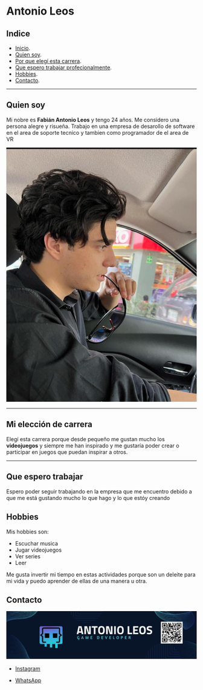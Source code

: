 # Antonio Leos
## Indice
- [Inicio](#antonio-leos).
- [Quien soy](#quien-soy).
- [Por que elegí esta carrera](#mi-elección-de-carrera).
- [Que espero trabajar profecionalmente](#que-espero-trabajar).
- [Hobbies](#hobbies).
- [Contacto](#contacto).

---


## Quien soy 

Mi nobre es **Fabián Antonio Leos** y tengo 24 años. Me considero una persona alegre y risueña. Trabajo en una empresa de desarollo de software en el area de soporte tecnico y tambien como programador de el area de VR

![Antonio Leos](./IMG/Foto.jpeg)

---

## Mi elección de carrera
Elegí esta carrera porque desde pequeño me gustan mucho los __videojuegos__ y siempre me han inspirado y me gustaría poder crear o participar en juegos que puedan inspirar a otros.

---

## Que espero trabajar

Espero poder seguir trabajando en la empresa que me encuentro debido a que me está gustando mucho lo que hago y lo que estóy creando

## Hobbies
Mis hobbies son:
- Escuchar musica
- Jugar videojuegos
- Ver series
- Leer

Me gusta invertir mi tiempo en estas actividades porque son un deleite para mi vida y puedo aprender de ellas de una manera u otra.

## Contacto


![Antonio Leos](./IMG/Barra.jpeg)
- [Instagram](https://www.instagram.com/aleos_ziro?igsh=MXV3Z3lvYWZldnBkcw==)

- [WhatsApp](wa.me/5611137793)



